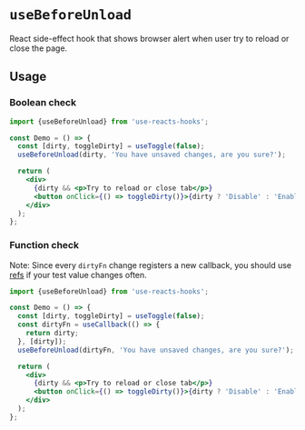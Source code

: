 # `useBeforeUnload`

React side-effect hook that shows browser alert when user try to reload or close the page.


## Usage

### Boolean check

```jsx
import {useBeforeUnload} from 'use-reacts-hooks';

const Demo = () => {
  const [dirty, toggleDirty] = useToggle(false);
  useBeforeUnload(dirty, 'You have unsaved changes, are you sure?');

  return (
    <div>
      {dirty && <p>Try to reload or close tab</p>}
      <button onClick={() => toggleDirty()}>{dirty ? 'Disable' : 'Enable'}</button>
    </div>
  );
};
```

### Function check

Note: Since every `dirtyFn` change registers a new callback, you should use
[refs](https://reactjs.org/docs/hooks-faq.html#how-to-read-an-often-changing-value-from-usecallback)
if your test value changes often.

```jsx
import {useBeforeUnload} from 'use-reacts-hooks';

const Demo = () => {
  const [dirty, toggleDirty] = useToggle(false);
  const dirtyFn = useCallback(() => {
    return dirty;
  }, [dirty]);
  useBeforeUnload(dirtyFn, 'You have unsaved changes, are you sure?');

  return (
    <div>
      {dirty && <p>Try to reload or close tab</p>}
      <button onClick={() => toggleDirty()}>{dirty ? 'Disable' : 'Enable'}</button>
    </div>
  );
};
```
